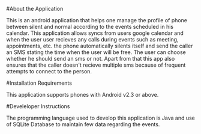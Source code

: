 #About the Application

This is an android application that helps one manage the profile of phone between silent and normal according to the events scheduled in his calendar. This application allows syncs from users google calendar and when the user user recieves any calls during events such as meeting, appointments, etc. the phone automatically silents itself and send the caller an SMS stating the time when the user will be free. The user can choose whether he should send an sms or not. Apart from that this app also ensures that the caller doesn't recieve multiple sms because of frequent attempts to connect to the person.

#Installation Requirements

This application supports phones with Android v2.3 or above.

#Develeloper Instructions

The programming language used to develop this application is Java and use of SQLite Database to maintain few data regarding the events. 
